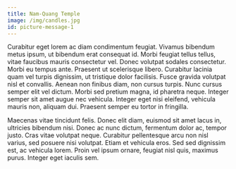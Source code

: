 ```yaml
---
title: Nam-Quang Temple
image: /img/candles.jpg
id: picture-message-1
---
```

Curabitur eget lorem ac diam condimentum feugiat. Vivamus bibendum metus ipsum, ut bibendum erat consequat id. Morbi feugiat tellus tellus, vitae faucibus mauris consectetur vel. Donec volutpat sodales consectetur. Morbi eu tempus ante. Praesent ut scelerisque libero. Curabitur lacinia quam vel turpis dignissim, ut tristique dolor facilisis. Fusce gravida volutpat nisl et convallis. Aenean non finibus diam, non cursus turpis. Nunc cursus semper elit vel dictum. Morbi sed pretium magna, id pharetra neque. Integer semper sit amet augue nec vehicula. Integer eget nisi eleifend, vehicula mauris non, aliquam dui. Praesent semper eu tortor in fringilla.

Maecenas vitae tincidunt felis. Donec elit diam, euismod sit amet lacus in, ultricies bibendum nisi. Donec ac nunc dictum, fermentum dolor ac, tempor justo. Cras vitae volutpat neque. Curabitur pellentesque arcu non nisl varius, sed posuere nisi volutpat. Etiam et vehicula eros. Sed sed dignissim est, ac vehicula lorem. Proin vel ipsum ornare, feugiat nisl quis, maximus purus. Integer eget iaculis sem.